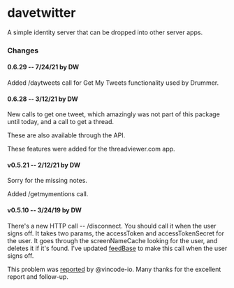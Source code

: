 # davetwitter

A simple identity server that can be dropped into other server apps. 

### Changes

#### 0.6.29 -- 7/24/21 by DW

Added /daytweets call for Get My Tweets functionality used by Drummer. 

#### 0.6.28 -- 3/12/21 by DW

New calls to get one tweet, which amazingly was not part of this package until today, and a call to get a thread.

These are also available through the API. 

These features were added for the threadviewer.com app.

#### v0.5.21 -- 2/12/21 by DW

Sorry for the missing notes.

Added /getmymentions call.

#### v0.5.10 -- 3/24/19 by DW

There's a new HTTP call -- /disconnect. You should call it when the user signs off. It takes two params, the accessToken and accessTokenSecret for the user. It goes through the screenNameCache looking for the user, and deletes it if it's found. I've updated <a href="http://feedbase.io/">feedBase</a> to make this call when the user signs off. 

This problem was <a href="https://github.com/scripting/feedBase/issues/40">reported</a> by @vincode-io. Many thanks for the excellent report and follow-up.

